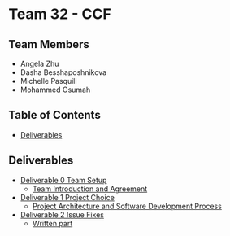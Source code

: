 # Team 32 - CCF


## Team Members
* Angela Zhu
* Dasha Besshaposhnikova
* Michelle Pasquill
* Mohammed Osumah

## Table of Contents
- [Deliverables](#Deliverables)

## Deliverables
- [Deliverable 0 Team Setup](https://github.com/CSCD01/team_32-project/tree/master/Deliverable%200)
  - [Team Introduction and Agreement](https://github.com/CSCD01/team_32-project/blob/master/Deliverable%200/Team%20Introduction%20and%20Agreement.pdf)
- [Deliverable 1 Project Choice](https://github.com/CSCD01/team_32-project/tree/master/Deliverable%201)
  - [Project Architecture and Software Development Process](https://github.com/CSCD01/team_32-project/blob/master/Deliverable%201/Project%20Architecture%20and%20Software%20Development%20Process.pdf)
- [Deliverable 2 Issue Fixes](https://github.com/CSCD01/team_32-project/tree/master/Deliverable%202)
  - [Written part](https://github.com/CSCD01/team_32-project/blob/master/Deliverable%201/Deliverable%202%20Issues.pdf)
  
